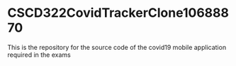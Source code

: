 # CSCD322CovidTrackerClone10688870
This is the repository for the source code of the covid19 mobile application required in the exams
